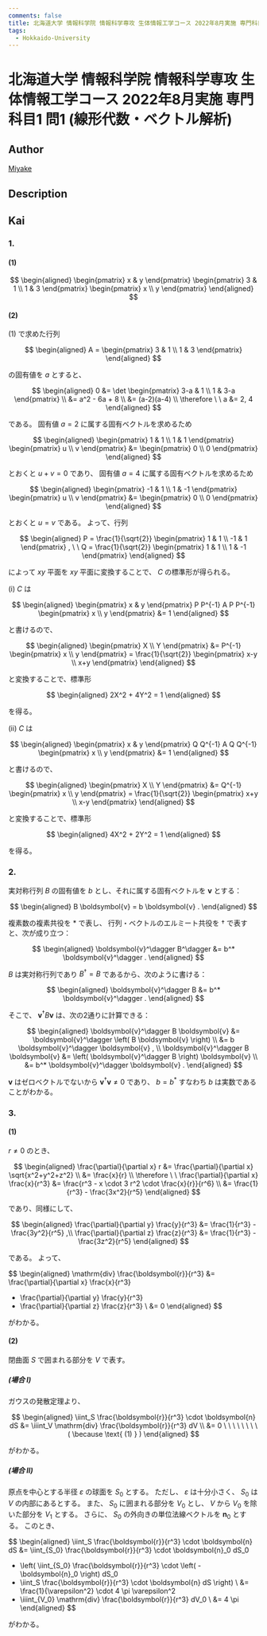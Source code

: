 ```yaml
---
comments: false
title: 北海道大学 情報科学院 情報科学専攻 生体情報工学コース 2022年8月実施 専門科目1 問1 (線形代数・ベクトル解析)
tags:
  - Hokkaido-University
---
```

# 北海道大学 情報科学院 情報科学専攻 生体情報工学コース 2022年8月実施 専門科目1 問1 (線形代数・ベクトル解析)

## **Author**
[Miyake](https://miyake.github.io/exams/index.html)

## **Description**

## **Kai**
### 1.
#### (1)

$$
  \begin{aligned}
  \begin{pmatrix} x & y \end{pmatrix}
  \begin{pmatrix} 3 & 1 \\ 1 & 3 \end{pmatrix}
  \begin{pmatrix} x \\ y \end{pmatrix}
  \end{aligned}
$$

#### (2)
(1) で求めた行列

$$
\begin{aligned}
A =
\begin{pmatrix} 3 & 1 \\ 1 & 3 \end{pmatrix}
\end{aligned}
$$

の固有値を $a$ とすると、

$$
\begin{aligned}
0 &= \det \begin{pmatrix} 3-a & 1 \\ 1 & 3-a \end{pmatrix}
\\
&= a^2 - 6a + 8
\\
&= (a-2)(a-4)
\\
\therefore \ \
a &= 2, 4
\end{aligned}
$$

である。
固有値 $a=2$ に属する固有ベクトルを求めるため

$$
\begin{aligned}
\begin{pmatrix} 1 & 1 \\ 1 & 1 \end{pmatrix}
\begin{pmatrix} u \\ v \end{pmatrix}
&= \begin{pmatrix} 0 \\ 0 \end{pmatrix}
\end{aligned}
$$

とおくと $u+v=0$ であり、
固有値 $a=4$ に属する固有ベクトルを求めるため

$$
\begin{aligned}
\begin{pmatrix} -1 & 1 \\ 1 & -1 \end{pmatrix}
\begin{pmatrix} u \\ v \end{pmatrix}
&= \begin{pmatrix} 0 \\ 0 \end{pmatrix}
\end{aligned}
$$

とおくと $u=v$ である。
よって、行列

$$
\begin{aligned}
P = \frac{1}{\sqrt{2}} \begin{pmatrix} 1 & 1 \\ -1 & 1 \end{pmatrix}
, \ \ 
Q = \frac{1}{\sqrt{2}} \begin{pmatrix} 1 & 1 \\ 1 & -1 \end{pmatrix}
\end{aligned}
$$

によって $xy$ 平面を $xy$ 平面に変換することで、 $C$ の標準形が得られる。

(i) $C$ は

$$
\begin{aligned}
\begin{pmatrix} x & y \end{pmatrix}
P P^{-1} A P P^{-1}
\begin{pmatrix} x \\ y \end{pmatrix}
&= 1
\end{aligned}
$$

と書けるので、

$$
\begin{aligned}
\begin{pmatrix} X \\ Y \end{pmatrix}
&= P^{-1} \begin{pmatrix} x \\ y \end{pmatrix}
= \frac{1}{\sqrt{2}} \begin{pmatrix} x-y \\ x+y \end{pmatrix}
\end{aligned}
$$

と変換することで、標準形

$$
\begin{aligned}
2X^2 + 4Y^2 = 1
\end{aligned}
$$

を得る。

(ii) $C$ は

$$
\begin{aligned}
\begin{pmatrix} x & y \end{pmatrix}
Q Q^{-1} A Q Q^{-1}
\begin{pmatrix} x \\ y \end{pmatrix}
&= 1
\end{aligned}
$$

と書けるので、

$$
\begin{aligned}
\begin{pmatrix} X \\ Y \end{pmatrix}
&= Q^{-1} \begin{pmatrix} x \\ y \end{pmatrix}
= \frac{1}{\sqrt{2}} \begin{pmatrix} x+y \\ x-y \end{pmatrix}
\end{aligned}
$$

と変換することで、標準形

$$
\begin{aligned}
4X^2 + 2Y^2 = 1
\end{aligned}
$$

を得る。

### 2.
実対称行列 $B$ の固有値を $b$ とし、それに属する固有ベクトルを
$\boldsymbol{v}$ とする：

$$
\begin{aligned}
B \boldsymbol{v} = b \boldsymbol{v}
.
\end{aligned}
$$

複素数の複素共役を $*$ で表し、
行列・ベクトルのエルミート共役を $\dagger$ で表すと、次が成り立つ：

$$
\begin{aligned}
\boldsymbol{v}^\dagger B^\dagger &= b^* \boldsymbol{v}^\dagger
.
\end{aligned}
$$

$B$ は実対称行列であり $B^\dagger = B$ であるから、次のように書ける：

$$
\begin{aligned}
\boldsymbol{v}^\dagger B &= b^* \boldsymbol{v}^\dagger
.
\end{aligned}
$$

そこで、
$\boldsymbol{v}^\dagger B \boldsymbol{v}$ は、次の2通りに計算できる：

$$
\begin{aligned}
\boldsymbol{v}^\dagger B \boldsymbol{v}
&= \boldsymbol{v}^\dagger \left( B \boldsymbol{v} \right)
\\
&= b \boldsymbol{v}^\dagger \boldsymbol{v}
, \\
\boldsymbol{v}^\dagger B \boldsymbol{v}
&= \left( \boldsymbol{v}^\dagger B \right) \boldsymbol{v}
\\
&= b^* \boldsymbol{v}^\dagger \boldsymbol{v}
.
\end{aligned}
$$

$\boldsymbol{v}$ はゼロベクトルでないから
$\boldsymbol{v}^\dagger \boldsymbol{v} \ne 0$ であり、
$b = b^*$ すなわち $b$ は実数であることがわかる。

### 3.
#### (1)
$r \ne 0$ のとき、

$$
\begin{aligned}
\frac{\partial}{\partial x} r
&= \frac{\partial}{\partial x} \sqrt{x^2+y^2+z^2}
\\
&= \frac{x}{r}
\\
\therefore \ \ 
\frac{\partial}{\partial x} \frac{x}{r^3}
&= \frac{r^3 - x \cdot 3 r^2 \cdot \frac{x}{r}}{r^6}
\\
&= \frac{1}{r^3} - \frac{3x^2}{r^5}
\end{aligned}
$$

であり、同様にして、

$$
\begin{aligned}
\frac{\partial}{\partial y} \frac{y}{r^3}
&= \frac{1}{r^3} - \frac{3y^2}{r^5}
,\\
\frac{\partial}{\partial z} \frac{z}{r^3}
&= \frac{1}{r^3} - \frac{3z^2}{r^5}
\end{aligned}
$$

である。
よって、

$$
\begin{aligned}
\mathrm{div} \frac{\boldsymbol{r}}{r^3}
&=
\frac{\partial}{\partial x} \frac{x}{r^3}
+ \frac{\partial}{\partial y} \frac{y}{r^3}
+ \frac{\partial}{\partial z} \frac{z}{r^3}
\\
&= 0
\end{aligned}
$$

がわかる。

#### (2)
閉曲面 $S$ で囲まれる部分を $V$ で表す。

##### (場合 I)
ガウスの発散定理より、

$$
\begin{aligned}
\iint_S \frac{\boldsymbol{r}}{r^3} \cdot \boldsymbol{n} dS
&= \iiint_V \mathrm{div} \frac{\boldsymbol{r}}{r^3} dV
\\
&= 0
\ \ \ \ \ \ \ \ ( \because \text{ (1) } )
\end{aligned}
$$

がわかる。

##### (場合 II)
原点を中心とする半径 $\varepsilon$ の球面を $S_0$ とする。
ただし、 $\varepsilon$ は十分小さく、 $S_0$ は $V$ の内部にあるとする。
また、 $S_0$ に囲まれる部分を $V_0$ とし、
$V$ から $V_0$ を除いた部分を $V_1$ とする。
さらに、 $S_0$ の外向きの単位法線ベクトルを $\boldsymbol{n}_0$ とする。
このとき、

$$
\begin{aligned}
\iint_S \frac{\boldsymbol{r}}{r^3} \cdot \boldsymbol{n} dS
&= \iint_{S_0} \frac{\boldsymbol{r}}{r^3} \cdot \boldsymbol{n}_0 dS_0
+ \left( \iint_{S_0} \frac{\boldsymbol{r}}{r^3} \cdot
\left( - \boldsymbol{n}_0 \right) dS_0
+ \iint_S \frac{\boldsymbol{r}}{r^3} \cdot \boldsymbol{n} dS \right)
\\
&= \frac{1}{\varepsilon^2} \cdot 4 \pi \varepsilon^2
+ \iiint_{V_0} \mathrm{div} \frac{\boldsymbol{r}}{r^3} dV_0
\\
&= 4 \pi
\end{aligned}
$$

がわかる。
